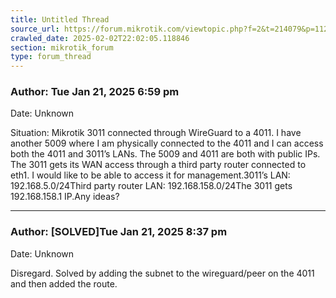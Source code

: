 ```yaml
---
title: Untitled Thread
source_url: https://forum.mikrotik.com/viewtopic.php?f=2&t=214079&p=1120649&amp;sid=3b77a3334c914448dbbc02bfdff4c3aa#p1120649
crawled_date: 2025-02-02T22:02:05.118846
section: mikrotik_forum
type: forum_thread
---
```


### Author: Tue Jan 21, 2025 6:59 pm
Date: Unknown

Situation: Mikrotik 3011 connected through WireGuard to a 4011. I have another 5009 where I am physically connected to the 4011 and I can access both the 4011 and 3011’s LANs. The 5009 and 4011 are both with public IPs. The 3011 gets its WAN access through a third party router connected to eth1. I would like to be able to access it for management.3011’s LAN: 192.168.5.0/24Third party router LAN: 192.168.158.0/24The 3011 gets 192.168.158.1 IP.Any ideas?


---
### Author: [SOLVED]Tue Jan 21, 2025 8:37 pm
Date: Unknown

Disregard. Solved by adding the subnet to the wireguard/peer on the 4011 and then added the route.

